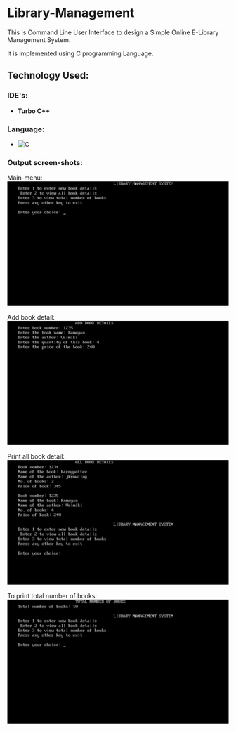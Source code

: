 # Library-Management

This is Command Line User Interface to design a Simple Online E-Library Management System.

It is implemented using C programming Language.

## Technology Used: 
### IDE's:
- **Turbo C++**

### Language:
- ![C](https://img.shields.io/badge/c-%2300599C.svg?style=for-the-badge&logo=c&logoColor=white)

### Output screen-shots:
Main-menu:
<img src="https://github.com/Kumar-laxmi/Library-Management/blob/main/SCREEN-SHOTS/ss1.png" />

Add book detail:
<img src="https://github.com/Kumar-laxmi/Library-Management/blob/main/SCREEN-SHOTS/ss2.png" />

Print all book detail:
<img src="https://github.com/Kumar-laxmi/Library-Management/blob/main/SCREEN-SHOTS/ss3.png" />

To print total number of books:
<img src="https://github.com/Kumar-laxmi/Library-Management/blob/main/SCREEN-SHOTS/ss4.png" />

